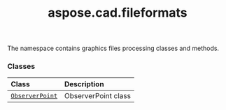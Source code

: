 ﻿---
title: aspose.cad.fileformats
second_title: Aspose.CAD for Python via .NET API References
description: 
type: docs
weight: 10
url: /python-net/aspose.cad.fileformats/
is_root: false
---

The namespace contains graphics files processing classes and methods.

### Classes
| Class | Description |
| :- | :- |
| [`ObserverPoint`](/cad/python-net/aspose.cad.fileformats/observerpoint) | ObserverPoint class |


